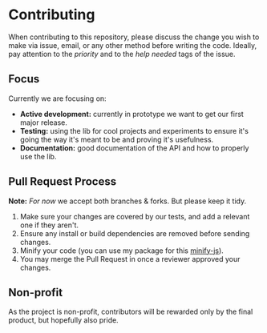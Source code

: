 # Contributing

When contributing to this repository, please discuss the change you wish to make via issue, email, or any other method before writing the code.
Ideally, pay attention to the *priority* and to the *help needed* tags of the issue.

## Focus

Currently we are focusing on:
- **Active development:** currently in prototype we want to get our first major release.
- **Testing:** using the lib for cool projects and experiments to ensure it's going the way it's meant to be and proving it's usefulness.
- **Documentation:** good documentation of the API and how to properly use the lib.

## Pull Request Process

**Note:** *For now* we accept both branches & forks. But please keep it tidy.

1. Make sure your changes are covered by our tests, and add a relevant one if they aren't.
2. Ensure any install or build dependencies are removed before sending changes.
4. Minify your code (you can use my package for this [minify-js](https://atom.io/packages/minify-j-s)).
5. You may merge the Pull Request in once a reviewer approved your changes.

## Non-profit

As the project is non-profit, contributors will be rewarded only by the final product, but hopefully also pride.